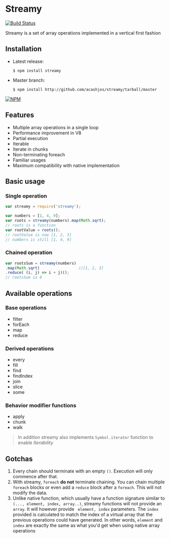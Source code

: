 # Streamy

[![Build Status](https://travis-ci.org/acashjos/streamy.svg?branch=master)](https://travis-ci.org/acashjos/streamy)

Streamy is a set of array operations implemented in a vertical first fashion

## Installation

  - Latest release:

        $ npm install streamy

  - Master branch:

        $ npm install http://github.com/acashjos/streamy/tarball/master

[![NPM](https://nodei.co/npm/streamy.png?downloads=true&stars=true)](https://nodei.co/npm/streamy/)

## Features

  - Multiple array operations in a single loop
  - Performance improvement in V8
  - Partial execution
  - Iterable
  - Iterate in chunks
  - Non-terminating foreach
  - Familiar usages
  - Maximum compatibility with native implementation
  
## Basic usage
### Single operation
```js
var streamy = require('streamy');

var numbers = [1, 4, 9];
var roots = streamy(numbers).map(Math.sqrt);
// roots is a function
var rootValue = roots();
// rootValue is now [1, 2, 3]
// numbers is still [1, 4, 9]
```

### Chained operation
```js
var rootsSum = streamy(numbers)
.map(Math.sqrt)                 //[1, 2, 3]
.reduce( (i, j) => i + j)();
// rootsSum is 6
```

## Available operations
### Base operations
- filter
- forEach
- map
- reduce

### Derived operations
- every
- fill
- find
- findIndex
- join
- slice
- some

### Behavior modifier functions
- apply
- chunk
- walk

> In addition streamy also implements `Symbol.iterator` function to enable *Iterability*
## Gotchas
1) Every chain should terminate with an empty `()`. Execution will only commence after that.
2) With streamy, `foreach` **do not** terminate chaining. You can chain multiple `foreach` blocks or even add a `reduce` block after a `foreach`. This will not modify the data.
3) Unlike native function, which usually have a function signature similar to `(..., element, index, array..)`, streamy functions will not provide an `array`. It will however provide ` element, index` parameters. The `index` provided is calculated to match the index of a virtual array that the previous operations could have generated. In other words, `element` and `index` are exactly the same as what you'd get when using native array operations